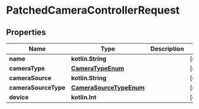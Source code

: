 
# PatchedCameraControllerRequest

## Properties
Name | Type | Description | Notes
------------ | ------------- | ------------- | -------------
**name** | **kotlin.String** |  |  [optional]
**cameraType** | [**CameraTypeEnum**](CameraTypeEnum.md) |  |  [optional]
**cameraSource** | **kotlin.String** |  |  [optional]
**cameraSourceType** | [**CameraSourceTypeEnum**](CameraSourceTypeEnum.md) |  |  [optional]
**device** | **kotlin.Int** |  |  [optional]



